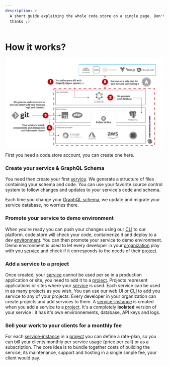 ```yaml
---
description: >-
  A short guide explaining the whole code.store on a single page. Don't say
  thanks ;)
---
```


# How it works?

![Not ideal, but clear way to understand code.store](.gitbook/assets/image%20%283%29.png)

First you need a code.store account, you can create one here.

### Create your service & GraphQL Schema

You need then create your first [service](getting-started-1/getting-started.md#service). We generate a structure of files containing your schema and code. You can use your favorite source control system to follow changes and updates to your service's code and schema.

Each time you change your [GraphQL schema](getting-started-1/graphql-schemas.md#what-is-graphql), we update and migrate your service database, no worries there.

### Promote your service to demo environment

When you're ready you can push your changes using our [CLI](cli/commands.md) to our platform. code.store will check your code, containerize it and deploy to a dev [environment](getting-started-1/getting-started.md#environment).  You can then promote your service to demo environment. Demo environment is used to let every developer in your [organization](getting-started-1/getting-started.md#organization) play with you [service](getting-started-1/getting-started.md#service) and check if it corresponds to the needs of their [project](getting-started-1/getting-started.md#project).

### Add a service to a project

Once created, your [service](getting-started-1/getting-started.md#service) cannot be used per se in a production application or site, you need to add it to a [project](getting-started-1/getting-started.md#project). Projects represent applications or sites where your [service](getting-started-1/getting-started.md#service) is used. Each service can be used in as many projects as you wish. You can use our web UI or [CLI](cli/commands.md) to add you service to any of your projects. Every developer in your organization can create projects and add services to them. A [service-instance](getting-started-1/getting-started.md#service-instance) is created when you add a service to a [project](getting-started-1/getting-started.md#project). It's a completely **isolated** version of your service : it has it's own environnements, database, API keys and logs.

### Sell your work to your clients for a monthly fee

For each [service-instance](getting-started-1/getting-started.md#service-instance) in a [project](getting-started-1/getting-started.md#project) you can define a rate-plan, so you can bill your clients monthly per service usage \(price per call\) or as a subscription. The core idea is to bundle together costs of building the service, its maintenance, support and hosting in a single simple fee, your client would pay.

 







